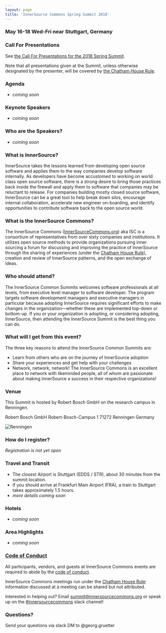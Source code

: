 ```yaml
---
layout: page
title: 'InnerSource Commons Spring Summit 2018'
---
```


### May 16-18 Wed-Fri near Stuttgart, Germany

### Call For Presentations

See [the Call For Presentations for the 2018 Spring Summit](/InnerSourceCommons/events/isc-spring-2018-cfp).

Note that all presentations given at the Summit, unless otherwise designated by the presenter, will be covered by [the Chatham House Rule](https://www.chathamhouse.org/about/chatham-house-rule).

### Agenda
* *coming soon* 

### Keynote Speakers
* *coming soon* 

### Who are the Speakers?
* *coming soon* 

### What is InnerSource?
InnerSource takes the lessons learned from developing open source software and applies them to the way companies develop software internally. As developers have become accustomed to working on world class open source software, there is a strong desire to bring those practices back inside the firewall and apply them to software that companies may be reluctant to release. For companies building mostly closed source software, InnerSource can be a great tool to help break down silos, encourage internal collaboration, accelerate new engineer on-boarding, and identify opportunities to contribute software back to the open source world.
 
### What is the InnerSource Commons?
The InnerSource Commons ([InnerSourceCommons.org](http://innersourcecommons.org)) aka ISC is a consortium of representatives from over sixty companies and institutions. It utilizes open source methods to provide organizations pursuing inner sourcing a forum for discussing and improving the practice of InnerSource through the sharing of experiences (under the [Chatham House Rule](https://www.chathamhouse.org/about/chatham-house-rule)), creation and review of InnerSource patterns, and the open exchange of ideas.
  
### Who should attend?
The InnerSource Common Summits welcomes software professionals at all levels, from executive level manager to software developer.  The program targets software development managers and executive managers in particular because adopting InnerSource requires significant efforts to make changes in the organization—whether these are implemented top-down or bottom-up. If you or your organization is adopting, or considering adopting, InnerSource, then attending the InnerSource Summit is the best thing you can do.
   
### What will I get from this event?
The three key reasons to attend the InnerSource Common Summits are:

* Learn from others who are on the journey of InnerSource adoption
* Share your experiences and get help with your challenges
* Network, network, network! The InnerSource Commons is an excellent place to network with likeminded people, all of whom are passionate about making InnerSource a success in their respective organizations!

### Venue

This Summit is hosted by Robert Bosch GmbH on the research campus in Renningen.

Robert Bosch GmbH
Robert-Bosch-Campus 1
71272 Renningen
Germany

![Renningen](http://InnerSourceCommons/assets/img/renningen.png)


### How do I register?

*Registration is not yet open*

### Travel and Transit

* The closest Airport is Stuttgart (EDDS / STR), about 30 minutes from the summit location.
* If you should arrive at Frankfurt Main Airport (FRA), a train to Stuttgart takes approximately 1.5 hours.
* *more details coming soon*

### Hotels

* *coming soon*

### Area Highlights

* *coming soon*

### [Code of Conduct](/InnerSourceCommons/events/conduct/)

All participants, vendors, and guests at InnerSource Commons events are required to abide by the [code of conduct](/InnerSourceCommons/events/conduct/). 

InnerSource Commons meetings run under the [Chatham House Rule](https://en.wikipedia.org/wiki/Chatham_House_Rule): information discussed at a meeting can be shared but not attributed.

Interested in helping out? Email <summit@innersourcecommons.org> or speak up on the [#innersourcecommons](https://isc-inviter.herokuapp.com/) slack channel!

### Questions?

Send your questions via slack DM to @georg.gruetter

